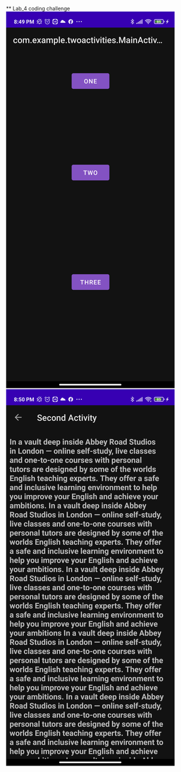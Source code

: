 ** Lab_4 coding challenge
![image](Screenshot_20220405_205010.png)
![image](Screenshot_20220405_205024.png)
